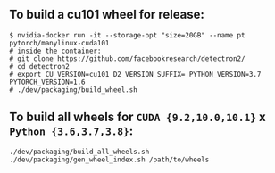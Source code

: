 
## To build a cu101 wheel for release:

```
$ nvidia-docker run -it --storage-opt "size=20GB" --name pt  pytorch/manylinux-cuda101
# inside the container:
# git clone https://github.com/facebookresearch/detectron2/
# cd detectron2
# export CU_VERSION=cu101 D2_VERSION_SUFFIX= PYTHON_VERSION=3.7 PYTORCH_VERSION=1.6
# ./dev/packaging/build_wheel.sh
```

## To build all wheels for `CUDA {9.2,10.0,10.1}` x `Python {3.6,3.7,3.8}`:
```
./dev/packaging/build_all_wheels.sh
./dev/packaging/gen_wheel_index.sh /path/to/wheels
```
